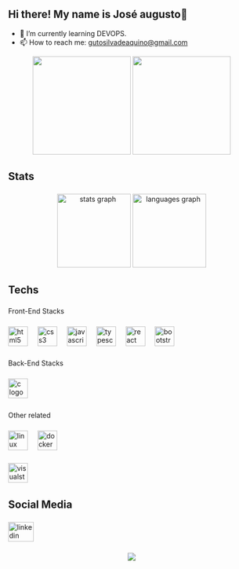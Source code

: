 ## Hi there! My name is José augusto👋

- 🌱 I’m currently learning DEVOPS.
- 📫 How to reach me: gutosilvadeaquino@gmail.com

<div align="center">
  <img height="200" src="https://media2.giphy.com/media/v1.Y2lkPTc5MGI3NjExdXpybWJidmpneWZscGc0c3lxa2Fuc2FzZHVtMjd1YXJjMnQ1cjdpZiZlcD12MV9pbnRlcm5hbF9naWZfYnlfaWQmY3Q9Zw/l49JKCSoloVTGjmWQ/giphy.webp"  />
  <img height="200" src="https://media0.giphy.com/media/v1.Y2lkPTc5MGI3NjExN2R3azFsaWNidzFhc2FscTNvamNpODVuNTI4NXhuaTZtYmplZXZ1eSZlcD12MV9pbnRlcm5hbF9naWZfYnlfaWQmY3Q9Zw/AQRapWCgC7dThyVEYb/giphy.webp" />
  
</div>

###

<h2 align="left">Stats</h2>

###

<div align="center">
  <img src="https://github-readme-stats.vercel.app/api?username=Gutosilqui&hide_title=false&hide_rank=false&show_icons=true&include_all_commits=true&count_private=true&disable_animations=false&theme=graywhite&locale=en&hide_border=false&order=1&custom_title=Stats" height="150" alt="stats graph"  />
  <img src="https://github-readme-stats.vercel.app/api/top-langs?username=Gutosilqui&locale=en&hide_title=false&layout=compact&card_width=320&langs_count=5&theme=graywhite&hide_border=false&order=2" height="150" alt="languages graph"  />
</div>

###

<h2 align="left">Techs</h2>

###

<p align="left">Front-End Stacks</p>

###

<div align="left">
  <img src="https://cdn.jsdelivr.net/gh/devicons/devicon/icons/html5/html5-original.svg" height="40" alt="html5 logo"  />
  <img width="12" />
  <img src="https://cdn.jsdelivr.net/gh/devicons/devicon/icons/css3/css3-original.svg" height="40" alt="css3 logo"  />
  <img width="12" />
  <img src="https://cdn.jsdelivr.net/gh/devicons/devicon/icons/javascript/javascript-plain.svg" height="40" alt="javascript logo"  />
  <img width="12" />
  <img src="https://cdn.jsdelivr.net/gh/devicons/devicon/icons/typescript/typescript-plain.svg" height="40" alt="typescript logo"  />
  <img width="12" />
  <img src="https://cdn.jsdelivr.net/gh/devicons/devicon/icons/react/react-original.svg" height="40" alt="react logo"  />
  <img width="12" />
  <img src="https://cdn.jsdelivr.net/gh/devicons/devicon/icons/bootstrap/bootstrap-original.svg" height="40" alt="bootstrap logo"  />
</div>

###

<p align="left">Back-End Stacks</p>

###

<div align="left">
  <img src="https://cdn.jsdelivr.net/gh/devicons/devicon/icons/c/c-original.svg" height="40" alt="c logo"  />
  <img width="12" />
</div>

###

<p align="left">Other related</p>

###

<div align="left">
  <img src="https://cdn.jsdelivr.net/gh/devicons/devicon/icons/linux/linux-original.svg" height="40" alt="linux logo"  />
  <img width="12" />
  <img src="https://cdn.jsdelivr.net/gh/devicons/devicon/icons/docker/docker-original.svg" height="40" alt="docker logo"  />
</div>

###

<div align="left">
  <img src="https://cdn.jsdelivr.net/gh/devicons/devicon/icons/visualstudio/visualstudio-plain.svg" height="40" alt="visualstudio logo"  />
  <img width="12" />
</div>

###

###

<h2 align="left">Social Media</h2>

###

<div align="left">
  <a href="https://www.linkedin.com/in/jose-augustos/" target="_blank">
    <img src="https://raw.githubusercontent.com/maurodesouza/profile-readme-generator/master/src/assets/icons/social/linkedin/default.svg" width="52" height="40" alt="linkedin logo"  />
  </a>
</div>

###

###

<div align="center">
  <img src="https://profile-counter.glitch.me/Gutosilqui/count.svg?"  />
</div>

###
